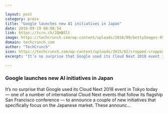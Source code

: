```yaml
---

layout: post
category: press
title: "Google launches new AI initiatives in Japan"
date: 2018-09-19 00:08:54
link: https://tcrn.ch/2QHBSlt
image: https://techcrunch.com/wp-content/uploads/2018/09/GettyImages-954857508.jpg?w=619
domain: techcrunch.com
author: "TechCrunch"
icon: https://techcrunch.com/wp-content/uploads/2015/02/cropped-cropped-favicon-gradient.png?w=180
excerpt: "It’s no surprise that Google used its Cloud Next 2018 event in Tokyo today — one of a number of international Cloud Next events that follow its flagship San Francisco conference — to announce a couple of new initiatives that specifically focus on the Japanese market. These announc…"

---
```


### Google launches new AI initiatives in Japan

It’s no surprise that Google used its Cloud Next 2018 event in Tokyo today — one of a number of international Cloud Next events that follow its flagship San Francisco conference — to announce a couple of new initiatives that specifically focus on the Japanese market. These announc…